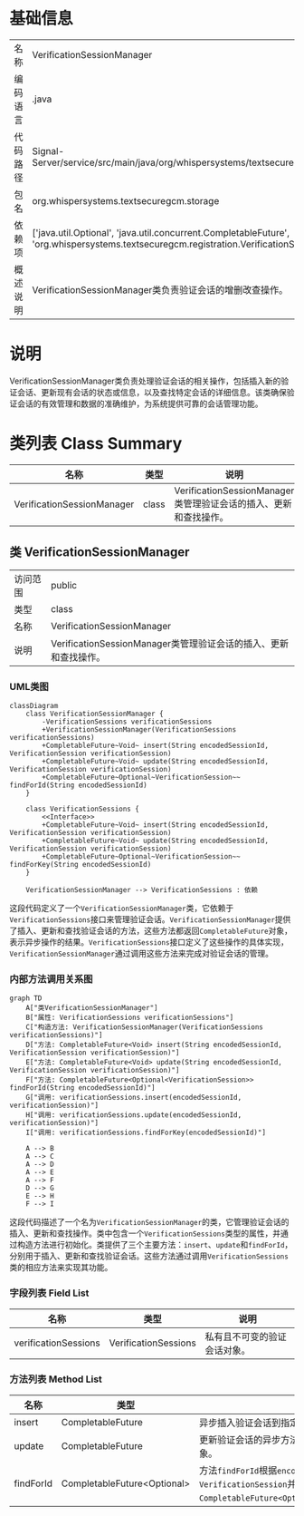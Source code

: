 # 基础信息

|      |      |
|------|------|
| 名称 | VerificationSessionManager |
| 编码语言 | .java |
| 代码路径 | Signal-Server/service/src/main/java/org/whispersystems/textsecuregcm/storage/VerificationSessionManager.java |
| 包名 | org.whispersystems.textsecuregcm.storage |
| 依赖项 | ['java.util.Optional', 'java.util.concurrent.CompletableFuture', 'org.whispersystems.textsecuregcm.registration.VerificationSession'] |
| 概述说明 | VerificationSessionManager类负责验证会话的增删改查操作。 |

# 说明

VerificationSessionManager类负责处理验证会话的相关操作，包括插入新的验证会话、更新现有会话的状态或信息，以及查找特定会话的详细信息。该类确保验证会话的有效管理和数据的准确维护，为系统提供可靠的会话管理功能。

# 类列表 Class Summary

| 名称   | 类型  | 说明 |
|-------|------|-------------|
| VerificationSessionManager | class | VerificationSessionManager类管理验证会话的插入、更新和查找操作。 |



## 类 VerificationSessionManager

|      |      |
|------|------|
| 访问范围 | public |
| 类型 | class |
| 名称 | VerificationSessionManager |
| 说明 | VerificationSessionManager类管理验证会话的插入、更新和查找操作。 |


### UML类图

```mermaid
classDiagram
    class VerificationSessionManager {
        -VerificationSessions verificationSessions
        +VerificationSessionManager(VerificationSessions verificationSessions)
        +CompletableFuture~Void~ insert(String encodedSessionId, VerificationSession verificationSession)
        +CompletableFuture~Void~ update(String encodedSessionId, VerificationSession verificationSession)
        +CompletableFuture~Optional~VerificationSession~~ findForId(String encodedSessionId)
    }

    class VerificationSessions {
        <<Interface>>
        +CompletableFuture~Void~ insert(String encodedSessionId, VerificationSession verificationSession)
        +CompletableFuture~Void~ update(String encodedSessionId, VerificationSession verificationSession)
        +CompletableFuture~Optional~VerificationSession~~ findForKey(String encodedSessionId)
    }

    VerificationSessionManager --> VerificationSessions : 依赖
```

这段代码定义了一个`VerificationSessionManager`类，它依赖于`VerificationSessions`接口来管理验证会话。`VerificationSessionManager`提供了插入、更新和查找验证会话的方法，这些方法都返回`CompletableFuture`对象，表示异步操作的结果。`VerificationSessions`接口定义了这些操作的具体实现，`VerificationSessionManager`通过调用这些方法来完成对验证会话的管理。


### 内部方法调用关系图

```mermaid
graph TD
    A["类VerificationSessionManager"]
    B["属性: VerificationSessions verificationSessions"]
    C["构造方法: VerificationSessionManager(VerificationSessions verificationSessions)"]
    D["方法: CompletableFuture<Void> insert(String encodedSessionId, VerificationSession verificationSession)"]
    E["方法: CompletableFuture<Void> update(String encodedSessionId, VerificationSession verificationSession)"]
    F["方法: CompletableFuture<Optional<VerificationSession>> findForId(String encodedSessionId)"]
    G["调用: verificationSessions.insert(encodedSessionId, verificationSession)"]
    H["调用: verificationSessions.update(encodedSessionId, verificationSession)"]
    I["调用: verificationSessions.findForKey(encodedSessionId)"]

    A --> B
    A --> C
    A --> D
    A --> E
    A --> F
    D --> G
    E --> H
    F --> I
```

这段代码描述了一个名为`VerificationSessionManager`的类，它管理验证会话的插入、更新和查找操作。类中包含一个`VerificationSessions`类型的属性，并通过构造方法进行初始化。类提供了三个主要方法：`insert`、`update`和`findForId`，分别用于插入、更新和查找验证会话。这些方法通过调用`VerificationSessions`类的相应方法来实现其功能。

### 字段列表 Field List

| 名称  | 类型  | 说明 |
|-------|-------|------|
| verificationSessions | VerificationSessions | 私有且不可变的验证会话对象。 |

### 方法列表 Method List

| 名称  | 类型  | 说明 |
|-------|-------|------|
| insert | CompletableFuture<Void> | 异步插入验证会话到指定编码会话ID。 |
| update | CompletableFuture<Void> | 更新验证会话的异步方法，传入编码会话ID和验证会话对象。 |
| findForId | CompletableFuture<Optional<VerificationSession>> | 方法`findForId`根据`encodedSessionId`查找`VerificationSession`并返回`CompletableFuture<Optional<VerificationSession>>`。 |




